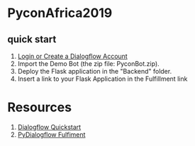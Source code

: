 # PyconAfrica2019

## quick start

1. <a href="https://console.dialogflow.com/api-client/#/login" target="_blank">Login or Create a Dialogflow Account</a>
2. Import the Demo Bot (the zip file: PyconBot.zip).
3. Deploy the Flask application in the "Backend" folder.
4. Insert a link to your Flask Application in the Fulfillment link

# Resources

1. <a href="https://cloud.google.com/dialogflow/docs/quickstarts">Dialogflow Quickstart</a>
2. <a href="https://pypi.org/project/pydialogflow-fulfillment/">PyDialogflow Fulfiment</a>
